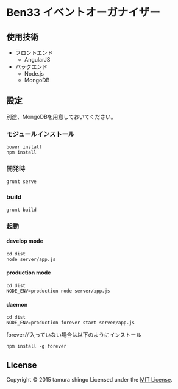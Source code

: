 Ben33 イベントオーガナイザー
===========================

使用技術
--------

- フロントエンド
    - AngularJS
- バックエンド
    - Node.js
    - MongoDB


設定
----

別途、MongoDBを用意しておいてください。

### モジュールインストール ###

```
bower install
npm install
```

### 開発時 ###

```
grunt serve
```


### build ###

```
grunt build
```

### 起動 ###

#### develop mode ####

```
cd dist
node server/app.js
```

#### production mode ####

```
cd dist
NODE_ENV=production node server/app.js
```

#### daemon ####

```
cd dist
NODE_ENV=production forever start server/app.js
```

foreverが入っていない場合は以下のようにインストール

```
npm install -g forever
```


License
-------
Copyright &copy; 2015 tamura shingo
Licensed under the [MIT License][MIT].

[MIT]: https://opensource.org/licenses/MIT

